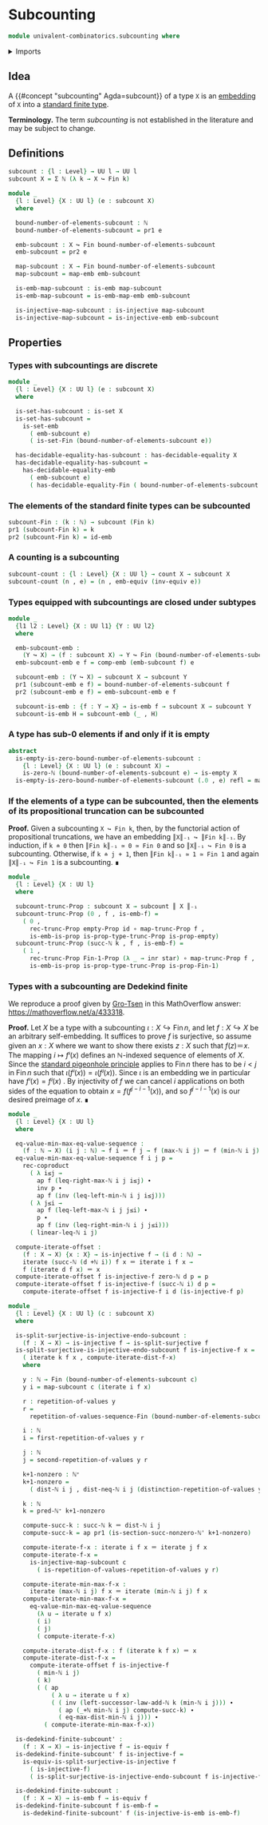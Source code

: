 # Subcounting

```agda
module univalent-combinatorics.subcounting where
```

<details><summary>Imports</summary>

```agda
open import elementary-number-theory.addition-natural-numbers
open import elementary-number-theory.distance-natural-numbers
open import elementary-number-theory.inequality-natural-numbers
open import elementary-number-theory.maximum-natural-numbers
open import elementary-number-theory.minimum-natural-numbers
open import elementary-number-theory.natural-numbers
open import elementary-number-theory.nonzero-natural-numbers

open import foundation.action-on-identifications-functions
open import foundation.coproduct-types
open import foundation.decidable-equality
open import foundation.dependent-pair-types
open import foundation.embeddings
open import foundation.empty-types
open import foundation.equivalences
open import foundation.function-types
open import foundation.functoriality-propositional-truncation
open import foundation.identity-types
open import foundation.injective-maps
open import foundation.iterating-functions
open import foundation.propositional-truncations
open import foundation.repetitions-of-values
open import foundation.sets
open import foundation.split-surjective-maps
open import foundation.unit-type
open import foundation.universe-levels

open import univalent-combinatorics.counting
open import univalent-combinatorics.equality-standard-finite-types
open import univalent-combinatorics.sequences-finite-types
open import univalent-combinatorics.standard-finite-types
```

</details>

## Idea

A {{#concept "subcounting" Agda=subcount}} of a type `X` is an
[embedding](foundation-core.embeddings.md) of `X` into a
[standard finite type](univalent-combinatorics.standard-finite-types.md).

**Terminology.** The term _subcounting_ is not established in the literature and
may be subject to change.

## Definitions

```agda
subcount : {l : Level} → UU l → UU l
subcount X = Σ ℕ (λ k → X ↪ Fin k)

module _
  {l : Level} {X : UU l} (e : subcount X)
  where

  bound-number-of-elements-subcount : ℕ
  bound-number-of-elements-subcount = pr1 e

  emb-subcount : X ↪ Fin bound-number-of-elements-subcount
  emb-subcount = pr2 e

  map-subcount : X → Fin bound-number-of-elements-subcount
  map-subcount = map-emb emb-subcount

  is-emb-map-subcount : is-emb map-subcount
  is-emb-map-subcount = is-emb-map-emb emb-subcount

  is-injective-map-subcount : is-injective map-subcount
  is-injective-map-subcount = is-injective-emb emb-subcount
```

## Properties

### Types with subcountings are discrete

```agda
module _
  {l : Level} {X : UU l} (e : subcount X)
  where

  is-set-has-subcount : is-set X
  is-set-has-subcount =
    is-set-emb
      ( emb-subcount e)
      ( is-set-Fin (bound-number-of-elements-subcount e))

  has-decidable-equality-has-subcount : has-decidable-equality X
  has-decidable-equality-has-subcount =
    has-decidable-equality-emb
      ( emb-subcount e)
      ( has-decidable-equality-Fin ( bound-number-of-elements-subcount e))
```

### The elements of the standard finite types can be subcounted

```agda
subcount-Fin : (k : ℕ) → subcount (Fin k)
pr1 (subcount-Fin k) = k
pr2 (subcount-Fin k) = id-emb
```

### A counting is a subcounting

```agda
subcount-count : {l : Level} {X : UU l} → count X → subcount X
subcount-count (n , e) = (n , emb-equiv (inv-equiv e))
```

### Types equipped with subcountings are closed under subtypes

```agda
module _
  {l1 l2 : Level} {X : UU l1} {Y : UU l2}
  where

  emb-subcount-emb :
    (Y ↪ X) → (f : subcount X) → Y ↪ Fin (bound-number-of-elements-subcount f)
  emb-subcount-emb e f = comp-emb (emb-subcount f) e

  subcount-emb : (Y ↪ X) → subcount X → subcount Y
  pr1 (subcount-emb e f) = bound-number-of-elements-subcount f
  pr2 (subcount-emb e f) = emb-subcount-emb e f

  subcount-is-emb : {f : Y → X} → is-emb f → subcount X → subcount Y
  subcount-is-emb H = subcount-emb (_ , H)
```

### A type has sub-0 elements if and only if it is empty

```agda
abstract
  is-empty-is-zero-bound-number-of-elements-subcount :
    {l : Level} {X : UU l} (e : subcount X) →
    is-zero-ℕ (bound-number-of-elements-subcount e) → is-empty X
  is-empty-is-zero-bound-number-of-elements-subcount (.0 , e) refl = map-emb e
```

### If the elements of a type can be subcounted, then the elements of its propositional truncation can be subcounted

**Proof.** Given a subcounting `X ↪ Fin k`, then, by the functorial action of
propositional truncations, we have an embedding `║X║₋₁ ↪ ║Fin k║₋₁`. By
induction, if `k ≐ 0` then `║Fin k║₋₁ ≃ 0 ≃ Fin 0` and so `║X║₋₁ ↪ Fin 0` is a
subcounting. Otherwise, if `k ≐ j + 1`, then `║Fin k║₋₁ ≃ 1 ≃ Fin 1` and again
`║X║₋₁ ↪ Fin 1` is a subcounting. ∎

```agda
module _
  {l : Level} {X : UU l}
  where

  subcount-trunc-Prop : subcount X → subcount ║ X ║₋₁
  subcount-trunc-Prop (0 , f , is-emb-f) =
    ( 0 ,
      rec-trunc-Prop empty-Prop id ∘ map-trunc-Prop f ,
      is-emb-is-prop is-prop-type-trunc-Prop is-prop-empty)
  subcount-trunc-Prop (succ-ℕ k , f , is-emb-f) =
    ( 1 ,
      rec-trunc-Prop Fin-1-Prop (λ _ → inr star) ∘ map-trunc-Prop f ,
      is-emb-is-prop is-prop-type-trunc-Prop is-prop-Fin-1)
```

### Types with a subcounting are Dedekind finite

We reproduce a proof given by
[Gro-Tsen](https://mathoverflow.net/users/17064/gro-tsen) in this MathOverflow
answer: <https://mathoverflow.net/a/433318>.

**Proof.** Let $X$ be a type with a subcounting $ι : X ↪ \operatorname{Fin}n$,
and let $f : X ↪ X$ be an arbitrary self-embedding. It suffices to prove $f$ is
surjective, so assume given an $x : X$ where we want to show there exists
$z : X$ such that $f(z) ＝ x$. The mapping $i ↦ fⁱ(x)$ defines an $ℕ$-indexed
sequence of elements of $X$. Since the
[standard pigeonhole principle](univalent-combinatorics.pigeonhole-principle.md)
applies to $\operatorname{Fin}n$ there has to be $i < j$ in
$\operatorname{Fin}n$ such that $ι(fⁱ(x)) = ι(fʲ(x))$. Since $ι$ is an embedding
we in particular have $fⁱ(x) = fʲ(x)$ . By injectivity of $f$ we can cancel $i$
applications on both sides of the equation to obtain $x = f(f^{j-i-1}(x))$, and
so $f^{j-i-1}(x)$ is our desired preimage of $x$. ∎

```agda
module _
  {l : Level} {X : UU l}
  where

  eq-value-min-max-eq-value-sequence :
    (f : ℕ → X) (i j : ℕ) → f i ＝ f j → f (max-ℕ i j) ＝ f (min-ℕ i j)
  eq-value-min-max-eq-value-sequence f i j p =
    rec-coproduct
      ( λ i≤j →
        ap f (leq-right-max-ℕ i j i≤j) ∙
        inv p ∙
        ap f (inv (leq-left-min-ℕ i j i≤j)))
      ( λ j≤i →
        ap f (leq-left-max-ℕ i j j≤i) ∙
        p ∙
        ap f (inv (leq-right-min-ℕ i j j≤i)))
      ( linear-leq-ℕ i j)

  compute-iterate-offset :
    (f : X → X) {x : X} → is-injective f → (i d : ℕ) →
    iterate (succ-ℕ (d +ℕ i)) f x ＝ iterate i f x →
    f (iterate d f x) ＝ x
  compute-iterate-offset f is-injective-f zero-ℕ d p = p
  compute-iterate-offset f is-injective-f (succ-ℕ i) d p =
    compute-iterate-offset f is-injective-f i d (is-injective-f p)

module _
  {l : Level} {X : UU l} (c : subcount X)
  where

  is-split-surjective-is-injective-endo-subcount :
    (f : X → X) → is-injective f → is-split-surjective f
  is-split-surjective-is-injective-endo-subcount f is-injective-f x =
    ( iterate k f x , compute-iterate-dist-f-x)
    where

    y : ℕ → Fin (bound-number-of-elements-subcount c)
    y i = map-subcount c (iterate i f x)

    r : repetition-of-values y
    r =
      repetition-of-values-sequence-Fin (bound-number-of-elements-subcount c) y

    i : ℕ
    i = first-repetition-of-values y r

    j : ℕ
    j = second-repetition-of-values y r

    k+1-nonzero : ℕ⁺
    k+1-nonzero =
      ( dist-ℕ i j , dist-neq-ℕ i j (distinction-repetition-of-values y r))

    k : ℕ
    k = pred-ℕ⁺ k+1-nonzero

    compute-succ-k : succ-ℕ k ＝ dist-ℕ i j
    compute-succ-k = ap pr1 (is-section-succ-nonzero-ℕ' k+1-nonzero)

    compute-iterate-f-x : iterate i f x ＝ iterate j f x
    compute-iterate-f-x =
      is-injective-map-subcount c
        ( is-repetition-of-values-repetition-of-values y r)

    compute-iterate-min-max-f-x :
      iterate (max-ℕ i j) f x ＝ iterate (min-ℕ i j) f x
    compute-iterate-min-max-f-x =
      eq-value-min-max-eq-value-sequence
        (λ u → iterate u f x)
        ( i)
        ( j)
        ( compute-iterate-f-x)

    compute-iterate-dist-f-x : f (iterate k f x) ＝ x
    compute-iterate-dist-f-x =
      compute-iterate-offset f is-injective-f
        ( min-ℕ i j)
        ( k)
        ( ( ap
            ( λ u → iterate u f x)
            ( ( inv (left-successor-law-add-ℕ k (min-ℕ i j))) ∙
              ( ap (_+ℕ min-ℕ i j) compute-succ-k) ∙
              ( eq-max-dist-min-ℕ i j))) ∙
          ( compute-iterate-min-max-f-x))

  is-dedekind-finite-subcount' :
    (f : X → X) → is-injective f → is-equiv f
  is-dedekind-finite-subcount' f is-injective-f =
    is-equiv-is-split-surjective-is-injective f
      ( is-injective-f)
      ( is-split-surjective-is-injective-endo-subcount f is-injective-f)

  is-dedekind-finite-subcount :
    (f : X → X) → is-emb f → is-equiv f
  is-dedekind-finite-subcount f is-emb-f =
    is-dedekind-finite-subcount' f (is-injective-is-emb is-emb-f)
```
